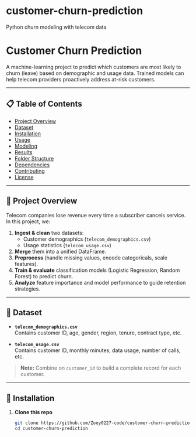 # customer-churn-prediction
Python churn modeling with telecom data
# Customer Churn Prediction

A machine-learning project to predict which customers are most likely to churn (leave) based on demographic and usage data. Trained models can help telecom providers proactively address at-risk customers.

---

## 📋 Table of Contents

- [Project Overview](#project-overview)  
- [Dataset](#dataset)  
- [Installation](#installation)  
- [Usage](#usage)  
- [Modeling](#modeling)  
- [Results](#results)  
- [Folder Structure](#folder-structure)  
- [Dependencies](#dependencies)  
- [Contributing](#contributing)  
- [License](#license)  

---

## 🧐 Project Overview

Telecom companies lose revenue every time a subscriber cancels service. In this project, we:

1. **Ingest & clean** two datasets:  
   - Customer demographics (`telecom_demographics.csv`)  
   - Usage statistics (`telecom_usage.csv`)  
2. **Merge** them into a unified DataFrame.  
3. **Preprocess** (handle missing values, encode categoricals, scale features).  
4. **Train & evaluate** classification models (Logistic Regression, Random Forest) to predict churn.  
5. **Analyze** feature importance and model performance to guide retention strategies.

---

## 📂 Dataset

- **`telecom_demographics.csv`**  
  Contains customer ID, age, gender, region, tenure, contract type, etc.

- **`telecom_usage.csv`**  
  Contains customer ID, monthly minutes, data usage, number of calls, etc.

> **Note:** Combine on `customer_id` to build a complete record for each customer.

---

## 🚀 Installation

1. **Clone this repo**  
   ```bash
   git clone https://github.com/Zoey0227-code/customer-churn-prediction.git
   cd customer-churn-prediction
